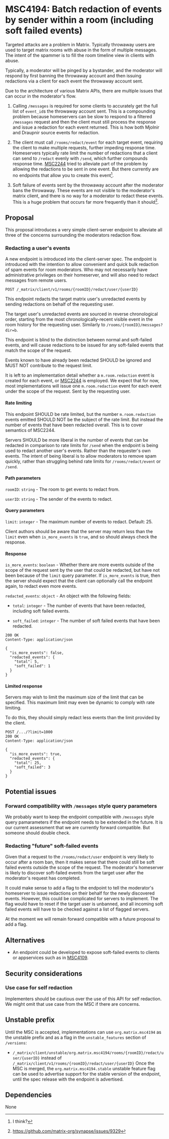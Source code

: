 # MSC4194: Batch redaction of events by sender within a room (including soft failed events)

Targeted attacks are a problem in Matrix. Typically throwaway users
are used to target matrix rooms with abuse in the form of multiple
messages.  The intent of the spammer is to fill the room timeline view
in clients with abuse.

Typically, a moderator will be pinged by a bystander, and the
moderator will respond by first banning the throwaway account and then
issuing redactions via a client for each event the throwaway account
sent.

Due to the architecture of various Matrix APIs, there are multiple
issues that can occur in the moderator's flow.

1. Calling `/messages` is required for some clients to accurately get
   the full list of `event_id`s the throwaway account sent.  This is a
   compounding problem because homeservers can be slow to respond to a
   filtered `/messages` request and then the client must still process
   the response and issue a redaction for each event returned.
   This is how both Mjolnir and Draupnir source events for redaction.

2. The client must call `/rooms/redact/event` for each target event,
   requiring the client to make multiple requests, further impeding
   response time. Homeservers typically rate limit the number of
   redactions that a client can send to `/redact` evenly with `/send`,
   which further compounds response time.
   [MSC2244](https://github.com/matrix-org/matrix-spec-proposals/pull/2244)
   tried to alleviate part of the problem by allowing the redactions
   to be sent in one event. But there currently are no endpoints that
   allow you to create this event[^create-mass-redaction].

3. Soft failure of events sent by the throwaway account after the
   moderator bans the throwaway. These events are not visible to the
   moderator's matrix client, and there is no way for a moderator to
   redact these events. This is a huge problem that occurs far more
   frequently than it should[^often-soft-failure].

[^create-mass-redaction]: I think?

[^often-soft-failure]: https://github.com/matrix-org/synapse/issues/9329
## Proposal

This proposal introduces a very simple client-server endpoint to
alleviate all three of the concerns surrounding the moderators
redaction flow.

### Redacting a user's events

A new endpoint is introduced into the client-server spec.
The endpoint is introduced with the intention to allow convenient and
quick bulk redaction of spam events for room moderators.  Who may not
necessarily have administrative privileges on their homeserver, and
will also need to redact messages from remote users.

`POST /_matrix/client/v1/rooms/{roomID}/redact/user/{userID}`

This endpoint redacts the target matrix user's unredacted events by
sending redactions on behalf of the requesting user.

The target user's unredacted events are sourced in reverse
chronological order, starting from the most chronologically-recent
visible event in the room history for the requesting user.
Similarly to `/rooms/{roomID}/messages?dir=b`.

This endpoint is blind to the distinction between normal and
soft-failed events, and will cause redactions to be issued
for any soft-failed events that match the scope of the
request.

Events known to have already been redacted SHOULD be ignored and MUST
NOT contribute to the request limit.

It is left to an implementation detail whether a `m.room.redaction`
event is created for each event, or
[MSC2244](https://github.com/matrix-org/matrix-spec-proposals/pull/2244)
is employed. We expect that for now, most implementations will
issue one `m.room.redaction` event for each event under
the scope of the request. Sent by the requesting user.

#### Rate limiting

This endpoint SHOULD be rate limited, but the number `m.room.redaction`
events emitted SHOULD NOT be the subject of the rate limit.
But instead the number of events that have been redacted overall.
This is to cover semantics of MSC2244.

Servers SHOULD be more liberal in the number of events that can be
redacted in comparison to rate limits for `/send` when the endpoint is
being used to redact another user's events.  Rather than the
requester's own events. The intent of being liberal is to allow
moderators to remove spam quickly, rather than struggling behind rate
limits for `/rooms/redact/event` or `/send`.

#### Path parameters

`roomID`: `string` - The room to get events to redact from.

`userID`: `string` - The sender of the events to redact.

#### Query parameters

`limit`: `integer` - The maximum number of events to
redact. Default: 25.

Client authors should be aware that the server may return less than
the `limit` even when `is_more_events` is `true`, and so should always
check the response.

#### Response

`is_more_events`: `boolean` - Whether there are more events outside of
the scope of the request sent by the user that could be redacted, but
have not been because of the `limit` query parameter.  If
`is_more_events` is true, then the server should expect that the
client can optionally call the endpoint again, to redact even more events.

`redacted_events`: `object` - An object with the following fields:

* `total`: `integer` - The number of events that have been redacted,
  including soft failed events.

* `soft_failed`: `integer` - The number of soft failed events that
  have been redacted.

```
200 OK
Content-Type: application/json

{
  "is_more_events": false,
  "redacted_events": {
    "total": 5,
    "soft_failed": 1
  }
}
```

#### Limited response

Servers may wish to limit the maximum size of the limit that can be
specified. This maximum limit may even be dynamic to comply with rate
limiting.

To do this, they should simply redact less events than the limit provided
by the client.

```
POST /.../?limit=1000
200 OK
Content-Type: application/json

{
  "is_more_events": true,
  "redacted_events": {
    "total": 25,
    "soft_failed": 3
  }
}
```

## Potential issues

### Forward compatibility with `/messages` style query parameters

We probably want to keep the endpoint compatible with `/messages`
style query pamarameters if the endpoint needs to be extended in the
future. It is our current assessment that we are currently forward
compatible. But someone should double check.

### Redacting "future" soft-failed events

Given that a request to the `/rooms/redact/user` endpoint is very
likely to occur after a room ban, then it makes sense that there could
still be soft failed events outside the scope of the request. The
moderator's homeserver is likely to discover soft-failed events from
the target user after the moderator's request has completed.

It could make sense to add a flag to the endpoint to tell the
moderator's homeserver to issue redactions on their behalf for the
newly discovered events. However, this could be complicated for
servers to implement.  The flag would have to reset if the target user
is unbanned, and all incoming soft failed events will have to be
checked against a list of flagged servers.

At the moment we will remain forward compatible with a future
proposal to add a flag.


## Alternatives

* An endpoint could be developed to expose soft-failed events to
  clients or appservices such as in
 [MSC4109](https://github.com/matrix-org/matrix-spec-proposals/pull/4109).

## Security considerations

### Use case for self redaction

Implementers should be cautious over the use of this API for self
redaction. We might omit that use case from the MSC if there are concerns.

## Unstable prefix

Until the MSC is accepted, implementations can use `org.matrix.msc4194` as the
unstable prefix and as a flag in the `unstable_features` section of `/versions`:
* `/_matrix/client/unstable/org.matrix.msc4194/rooms/{roomID}/redact/user/{userID}`
  instead of `/_matrix/client/v1/rooms/{roomID}/redact/user/{userID}`
Once the MSC is merged, the `org.matrix.msc4194.stable` unstable feature flag
can be used to advertise support for the stable version of the endpoint, until
the spec release with the endpoint is advertised.

## Dependencies

None
